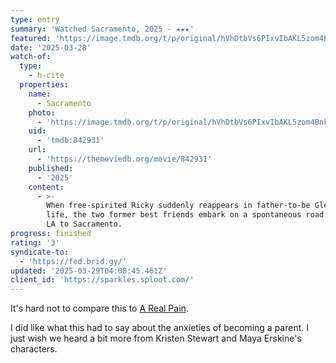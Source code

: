 ```yaml
---
type: entry
summary: 'Watched Sacramento, 2025 - ★★★'
featured: 'https://image.tmdb.org/t/p/original/hVhDtbVs6PIxvIbAKL5zom4BnkO.jpg'
date: '2025-03-28'
watch-of:
  type:
    - h-cite
  properties:
    name:
      - Sacramento
    photo:
      - 'https://image.tmdb.org/t/p/original/hVhDtbVs6PIxvIbAKL5zom4BnkO.jpg'
    uid:
      - 'tmdb:842931'
    url:
      - 'https://themoviedb.org/movie/842931'
    published:
      - '2025'
    content:
      - >-
        When free-spirited Ricky suddenly reappears in father-to-be Glenn’s
        life, the two former best friends embark on a spontaneous road trip from
        LA to Sacramento.
progress: finished
rating: '3'
syndicate-to:
  - 'https://fed.brid.gy/'
updated: '2025-03-29T04:08:45.461Z'
client_id: 'https://sparkles.sploot.com/'
---
```

It's hard not to compare this to [A Real Pain](https://www.themoviedb.org/movie/1013850-a-real-pain).

I did like what this had to say about the anxieties of becoming a parent. I just wish we heard a bit more from Kristen Stewart and Maya Erskine's characters.
